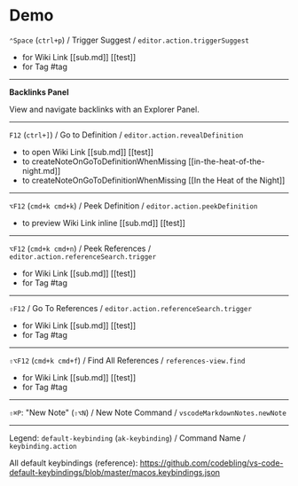 # Demo

`⌃Space` (`ctrl+p`) / Trigger Suggest / `editor.action.triggerSuggest`

- for Wiki Link [[sub.md]] [[test]]
- for Tag #tag

---

**Backlinks Panel**

View and navigate backlinks with an Explorer Panel.

---

`F12` (`ctrl+]`) / Go to Definition / `editor.action.revealDefinition`

- to open Wiki Link [[sub.md]] [[test]]
- to createNoteOnGoToDefinitionWhenMissing [[in-the-heat-of-the-night.md]]
- to createNoteOnGoToDefinitionWhenMissing [[In the Heat of the Night]]

---

`⌥F12` (`cmd+k cmd+k`) / Peek Definition / `editor.action.peekDefinition`

- to preview Wiki Link inline [[sub.md]] [[test]]

---

`⌥F12` (`cmd+k cmd+n`) / Peek References / `editor.action.referenceSearch.trigger`

- for Wiki Link [[sub.md]] [[test]]
- for Tag #tag

---

`⇧F12` / Go To References / `editor.action.referenceSearch.trigger`

- for Wiki Link [[sub.md]] [[test]]
- for Tag #tag

---

`⇧⌥F12` (`cmd+k cmd+f`) / Find All References / `references-view.find`

- for Wiki Link [[sub.md]] [[test]]
- for Tag #tag

---

`⇧⌘P`: "New Note" (`⇧⌥N`) / New Note Command / `vscodeMarkdownNotes.newNote`

---

Legend:
`default-keybinding` (`ak-keybinding`) / Command Name / `keybinding.action`

All default keybindings (reference):
https://github.com/codebling/vs-code-default-keybindings/blob/master/macos.keybindings.json
